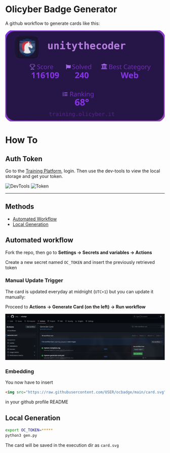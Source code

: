 # Olicyber Badge Generator

A github workflow to generate cards like this:

![My Card](./card.svg)

# How To

## Auth Token
Go to the [Training Platform](training.olicyber.it), login. Then use the dev-tools to view the local storage and get your token.

![DevTools](https://raw.githubusercontent.com/utcq/oca/refs/heads/main/assets/devtools.png)
![Token](https://raw.githubusercontent.com/utcq/oca/refs/heads/main/assets/token.png)

---

## Methods

- [Automated Workflow](#automated-workflow)
- [Local Generation](#local-generation)

## Automated workflow
Fork the repo, then go to **Settings -> Secrets and variables -> Actions**

Create a new secret named `OC_TOKEN` and insert the previously retrieved token

### Manual Update Trigger
The card is updated everyday at midnight (`UTC+1`) but you can update it manually:

Proceed to **Actions -> Generate Card (on the left) -> Run workflow**

![Screen](data/actions.png)

### Embedding
You now have to insert
```html
<img src="https://raw.githubusercontent.com/USER/ocbadge/main/card.svg"/>
```
in your github profile README

## Local Generation
```sh
export OC_TOKEN=*****
python3 gen.py
```
The card will be saved in the execution dir as `card.svg`
